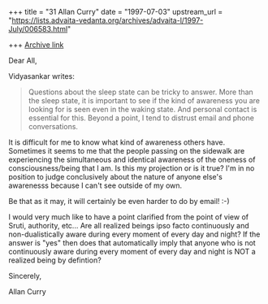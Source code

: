 +++
title = "31 Allan Curry"
date = "1997-07-03"
upstream_url = "https://lists.advaita-vedanta.org/archives/advaita-l/1997-July/006583.html"

+++
[Archive link](https://lists.advaita-vedanta.org/archives/advaita-l/1997-July/006583.html)

Dear All,

Vidyasankar writes:

>Questions about the sleep state can be tricky to answer. More than the
>sleep state, it is important to see if the kind of awareness you are
>looking for is seen even in the waking state. And personal contact is
>essential for this. Beyond a point, I tend to distrust email and phone
>conversations.
>

It is difficult for me to know what kind of awareness others have.
Sometimes it seems to me that the people passing on the sidewalk are
experiencing the simultaneous and identical awareness of the oneness of
consciousness/being that I am. Is this my projection or is it true?
I'm in no position to judge conclusively about the nature of anyone else's
awarenesss because I can't see outside of my own.

Be that as it may, it will certainly be even harder to do by email! :-)

I would very much like to have a point clarified from the point of view
of Sruti, authority, etc...  Are all realized beings ipso facto continuously
and non-dualistically aware during every moment of every day and night?  If
the answer is "yes" then does that automatically imply that anyone who is
not continuously aware during every moment of every day and night is NOT a
realized being by defintion?

Sincerely,

Allan Curry

